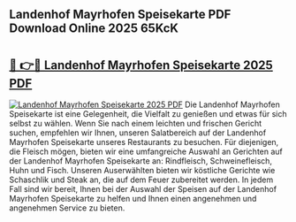 ## Landenhof Mayrhofen Speisekarte PDF Download Online 2025 65KcK

# <h2><a href="http://gc7p1e.nevu.top/?p=Landenhof+Mayrhofen+Speisekarte">🔗 👉🔴 Landenhof Mayrhofen Speisekarte 2025 PDF</a></h2>

[![Landenhof Mayrhofen Speisekarte 2025 PDF](https://i.imgur.com/dBaPXMq.png)](http://gc7p1e.nevu.top/?p=Landenhof+Mayrhofen+Speisekarte)
Die Landenhof Mayrhofen Speisekarte ist eine Gelegenheit, die Vielfalt zu genießen und etwas für sich selbst zu wählen. Wenn Sie nach einem leichten und frischen Gericht suchen, empfehlen wir Ihnen, unseren Salatbereich auf der Landenhof Mayrhofen Speisekarte unseres Restaurants zu besuchen. Für diejenigen, die Fleisch mögen, bieten wir eine umfangreiche Auswahl an Gerichten auf der Landenhof Mayrhofen Speisekarte an: Rindfleisch, Schweinefleisch, Huhn und Fisch. Unseren Auserwählten bieten wir köstliche Gerichte wie Schaschlik und Steak an, die auf dem Feuer zubereitet werden. In jedem Fall sind wir bereit, Ihnen bei der Auswahl der Speisen auf der Landenhof Mayrhofen Speisekarte zu helfen und Ihnen einen angenehmen und angenehmen Service zu bieten.
